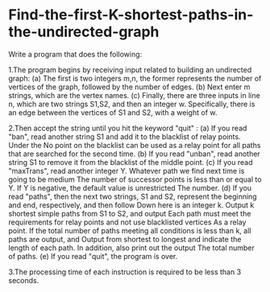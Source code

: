 # Find-the-first-K-shortest-paths-in-the-undirected-graph

Write a program that does the following:

1.The program begins by receiving input related to building an undirected graph:
(a) The first is two integers m,n, the former represents the number of vertices of the graph, followed by the number of edges.
(b) Next enter m strings, which are the vertex names.
(c) Finally, there are three inputs in line n, which are two strings S1,S2, and then an integer w.
Specifically, there is an edge between the vertices of S1 and S2, with a weight of w.

2.Then accept the string until you hit the keyword "quit" :
(a) If you read "ban", read another string S1 and add it to the blacklist of relay points. Under the
No point on the blacklist can be used as a relay point for all paths that are searched for the second time.
(b) If you read "unban", read another string S1 to remove it from the blacklist of the middle point.
(c) If you read "maxTrans", read another integer Y. Whatever path we find next time is going to be medium
The number of successor points is less than or equal to Y. If Y is negative, the default value is unrestricted
The number.
(d) If you read "paths", then the next two strings, S1 and S2, represent the beginning and end, respectively, and then follow
Down here is an integer k. Output k shortest simple paths from S1 to S2, and output
Each path must meet the requirements for relay points and not use blacklisted vertices
As a relay point. If the total number of paths meeting all conditions is less than k, all paths are output, and
Output from shortest to longest and indicate the length of each path. In addition, also print out the output
The total number of paths.
(e) If you read "quit", the program is over.

3.The processing time of each instruction is required to be less than 3 seconds.
